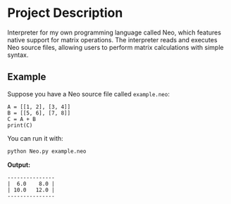 # Project Description

Interpreter for my own programming language called Neo, which features native support for matrix operations.
The interpreter reads and executes Neo source files, allowing users to perform matrix calculations with simple syntax.

## Example

Suppose you have a Neo source file called `example.neo`:

```neo
A = [[1, 2], [3, 4]]
B = [[5, 6], [7, 8]]
C = A + B
print(C)
```

You can run it with:

```bash
python Neo.py example.neo
```

**Output:**
```
---------------
|  6.0    8.0 |
| 10.0   12.0 |
---------------
```